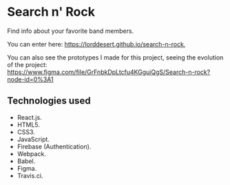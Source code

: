 # Search n' Rock
Find info about your favorite band members.

You can enter here: https://lorddesert.github.io/search-n-rock,

You can also see the prototypes I made for this project, seeing the evolution of the project: 
https://www.figma.com/file/GrFnbkDpLtcfu4KGguiQgS/Search-n-rock?node-id=0%3A1

## Technologies used

* React.js.
* HTML5.
* CSS3.
* JavaScript.
* Firebase (Authentication).
* Webpack.
* Babel.
* Figma.
* Travis.ci.
